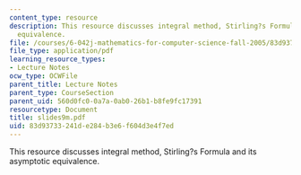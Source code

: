 ```yaml
---
content_type: resource
description: This resource discusses integral method, Stirling?s Formula and its asymptotic
  equivalence.
file: /courses/6-042j-mathematics-for-computer-science-fall-2005/83d93733241de284b3e6f604d3e4f7ed_slides9m.pdf
file_type: application/pdf
learning_resource_types:
- Lecture Notes
ocw_type: OCWFile
parent_title: Lecture Notes
parent_type: CourseSection
parent_uid: 560d0fc0-0a7a-0ab0-26b1-b8fe9fc17391
resourcetype: Document
title: slides9m.pdf
uid: 83d93733-241d-e284-b3e6-f604d3e4f7ed
---
```

This resource discusses integral method, Stirling?s Formula and its asymptotic equivalence.

